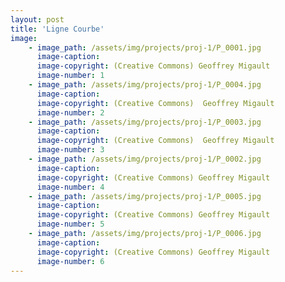 ```yaml
---
layout: post
title: 'Ligne Courbe'
image: 
    - image_path: /assets/img/projects/proj-1/P_0001.jpg
      image-caption:
      image-copyright: (Creative Commons) Geoffrey Migault
      image-number: 1
    - image_path: /assets/img/projects/proj-1/P_0004.jpg
      image-caption:
      image-copyright: (Creative Commons)  Geoffrey Migault
      image-number: 2
    - image_path: /assets/img/projects/proj-1/P_0003.jpg
      image-caption:
      image-copyright: (Creative Commons)  Geoffrey Migault
      image-number: 3
    - image_path: /assets/img/projects/proj-1/P_0002.jpg
      image-caption:
      image-copyright: (Creative Commons) Geoffrey Migault
      image-number: 4
    - image_path: /assets/img/projects/proj-1/P_0005.jpg
      image-caption:
      image-copyright: (Creative Commons) Geoffrey Migault
      image-number: 5
    - image_path: /assets/img/projects/proj-1/P_0006.jpg
      image-caption:
      image-copyright: (Creative Commons) Geoffrey Migault
      image-number: 6
---
```



